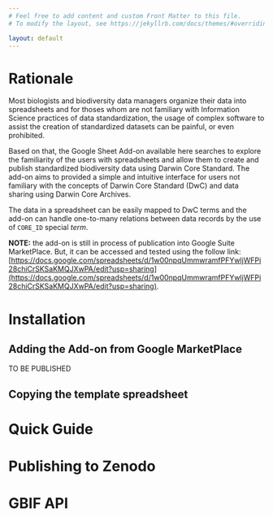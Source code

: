 ```yaml
---
# Feel free to add content and custom Front Matter to this file.
# To modify the layout, see https://jekyllrb.com/docs/themes/#overriding-theme-defaults

layout: default 
---
```


# Rationale

Most biologists and biodiversity data managers organize their data into spreadsheets and for thoses whom are not familiary with Information Science practices of data standardization, the usage of complex software to assist the creation of standardized datasets can be painful, or even prohibited.

Based on that, the Google Sheet Add-on available here searches to explore the familiarity of the users with spreadsheets and allow them to create and publish standardized biodiversity data using Darwin Core Standard.
The add-on aims to provided a simple and intuitive interface for users not familiary with the concepts of Darwin Core Standard (DwC) and data sharing using Darwin Core Archives. 

The data in a spreadsheet can be easily mapped to DwC terms and the add-on can handle one-to-many relations between data records by the use of `CORE_ID` special *term*.

**NOTE:** the add-on is still in process of publication into Google Suite MarketPlace. But, it can be accessed and tested using the follow link: [https://docs.google.com/spreadsheets/d/1w00npqUmmwramfPFYwljWFPi28chiCrSKSaKMQJXwPA/edit?usp=sharing](https://docs.google.com/spreadsheets/d/1w00npqUmmwramfPFYwljWFPi28chiCrSKSaKMQJXwPA/edit?usp=sharing).

# Installation

## Adding the Add-on from Google MarketPlace
TO BE PUBLISHED

## Copying the template spreadsheet



# Quick Guide

# Publishing to Zenodo

# GBIF API
